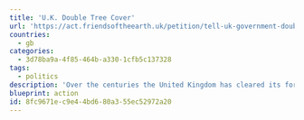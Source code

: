 ```yaml
---
title: 'U.K. Double Tree Cover'
url: 'https://act.friendsoftheearth.uk/petition/tell-uk-government-double-tree-cover'
countries:
  - gb
categories:
  - 3d78ba9a-4f85-464b-a330-1cfb5c137328
tags:
  - politics
description: 'Over the centuries the United Kingdom has cleared its forests, leaving it with some of the lowest levels of woodland in Europe. If the government is serious about protecting the climate, it needs to bring back the lost trees.'
blueprint: action
id: 8fc9671e-c9e4-4bd6-80a3-55ec52972a20
---
```

